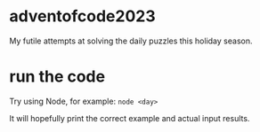 # adventofcode2023
My futile attempts at solving the daily puzzles this holiday season.

# run the code
Try using Node, for example:
`node <day>`

It will hopefully print the correct example and actual input results.
